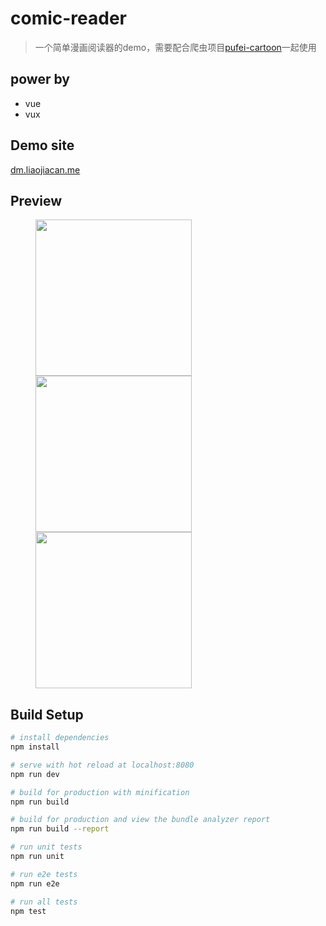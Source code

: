 # comic-reader

> 一个简单漫画阅读器的demo，需要配合爬虫项目[pufei-cartoon](https://github.com/liaojiacan/py-spider)一起使用

## power by
- vue
- vux


## Demo site
 
 [dm.liaojiacan.me](http://dm.liaojiacan.me)

## Preview

<figure class="third">
<img src="https://github.com/liaojiacan/comic-reader/blob/master/preview/reader-prew1.png?raw=true" width = "250" align="left" >
<img src="https://github.com/liaojiacan/comic-reader/blob/master/preview/reader-prew2.png?raw=true" width = "250" align="left">
<img src="https://github.com/liaojiacan/comic-reader/blob/master/preview/reader-prew3.png?raw=true" width = "250" align="left">
</figure>
<div style="clear:both;">
</div>

## Build Setup

``` bash
# install dependencies
npm install

# serve with hot reload at localhost:8080
npm run dev

# build for production with minification
npm run build

# build for production and view the bundle analyzer report
npm run build --report

# run unit tests
npm run unit

# run e2e tests
npm run e2e

# run all tests
npm test
```


